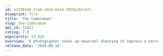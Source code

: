 ```yaml
---
id: e32981d8-21a8-43c4-82a4-f870a35fc67c
blueprint: film
title: 'The Cameraman'
slug: the-cameraman
api_id: 31411
rating: 7.9
popularity: 13.826
overview: 'A photographer takes up newsreel shooting to impress a secretary.'
release_date: '1928-09-10'
---
```

